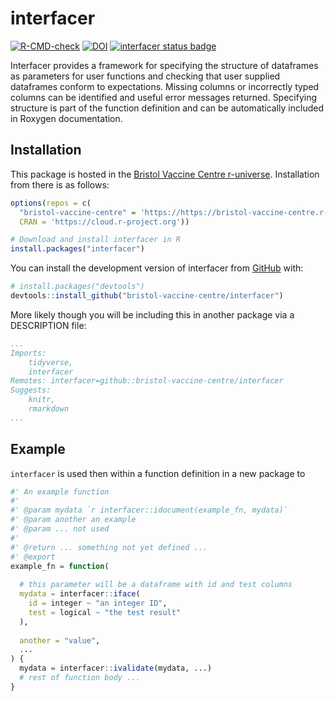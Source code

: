 
# interfacer

<!-- badges: start -->
[![R-CMD-check](https://github.com/bristol-vaccine-centre/interfacer/actions/workflows/R-CMD-check.yaml/badge.svg)](https://github.com/bristol-vaccine-centre/interfacer/actions/workflows/R-CMD-check.yaml)
[![DOI](https://zenodo.org/badge/667791472.svg)](https://zenodo.org/badge/latestdoi/667791472)
[![interfacer status
badge](https://bristol-vaccine-centre.r-universe.dev/badges/interfacer)](https://bristol-vaccine-centre.r-universe.dev)
<!-- badges: end -->

Interfacer provides a framework for specifying the structure of dataframes as
parameters for user functions and checking that user supplied dataframes conform
to expectations. Missing columns or incorrectly typed columns can be identified 
and useful error messages returned. Specifying structure is part of the function
definition and can be automatically included in Roxygen documentation.

## Installation

This package is hosted in the [Bristol Vaccine Centre
r-universe](https://https://bristol-vaccine-centre.r-universe.dev/).
Installation from there is as follows:

``` r
options(repos = c(
  "bristol-vaccine-centre" = 'https://https://bristol-vaccine-centre.r-universe.dev/',
  CRAN = 'https://cloud.r-project.org'))

# Download and install interfacer in R
install.packages("interfacer")
```

You can install the development version of interfacer from [GitHub](https://github.com/) with:

``` r
# install.packages("devtools")
devtools::install_github("bristol-vaccine-centre/interfacer")
```

More likely though you will be including this in another package via a
DESCRIPTION file:

```yaml
...
Imports: 
    tidyverse,
    interfacer
Remotes: interfacer=github::bristol-vaccine-centre/interfacer
Suggests: 
    knitr,
    rmarkdown
...
```

## Example

`interfacer` is used then within a function definition in a new package to 

```r
#' An example function
#'
#' @param mydata `r interfacer::idocument(example_fn, mydata)`
#' @param another an example   
#' @param ... not used
#'
#' @return ... something not yet defined ...
#' @export
example_fn = function(
  
  # this parameter will be a dataframe with id and test columns
  mydata = interfacer::iface(
    id = integer ~ "an integer ID",
    test = logical ~ "the test result"
  ),
  
  another = "value",
  ...
) {
  mydata = interfacer::ivalidate(mydata, ...)
  # rest of function body ...
}
```

